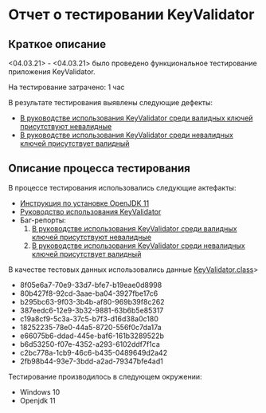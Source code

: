 # Отчет о тестировании KeyValidator

## Краткое описание

<04.03.21> - <04.03.21> было проведено функциональное тестирование приложения KeyValidator.

На тестирование затрачено: 1 час

В результате тестирования выявлены следующие дефекты:
* [В руководстве использования KeyValidator среди валидных ключей присутствуют невалидные](https://github.com/Amoralez84/Java1.1/issues/1)
* [В руководстве использования KeyValidator среди невалидных ключей присутствует валидный](https://github.com/Amoralez84/Java1.1/issues/2)

## Описание процесса тестирования
В процессе тестирования использовались следующие актефакты:
+ [Инструкция по установке OpenJDK 11](https://github.com/netology-code/javaqa-homeworks/blob/master/intro/openjdk11-manual.md)
+ [Руководство использования KeyValidator](https://github.com/netology-code/javaqa-homeworks/blob/master/intro/user-manual.md)
+ Баг-репорты:
  1. [В руководстве использования KeyValidator среди валидных ключей присутствуют невалидные](https://github.com/Amoralez84/Java1.1/issues/1)
  1. [В руководстве использования KeyValidator среди невалидных ключей присутствует валидный](https://github.com/Amoralez84/Java1.1/issues/2)

В качестве тестовых данных использовались данные [KeyValidator.class](https://github.com/netology-code/javaqa-homeworks/blob/master/intro/artifacts/KeyValidator.class)>
* 8f05e6a7-70e9-33d7-bfe7-b19eae0d8998
* 80b427f8-92cd-3aae-ba04-3927fbe17c6
* b295bc63-9f03-3b4b-af80-969b39f8c262
* 387eedc6-12e9-3b32-9881-63b6b5e85317
* c19a8cf9-5c3a-37c5-b7f3-d16d38a0c180 
* 18252235-78e0-44a5-8720-556f0c7da17a
* e66075b6-ddad-445e-baf6-161b3289522b
* b6d53250-f07e-4352-a293-6102ddf7f1ca
* c2bc778a-1cb9-46c6-b435-0489649d2a42
* 2fb98b44-93e7-3bdd-a2ad-79347bfe4ad1

Тестирование производилось в следующем окружении:
* Windows 10
* Openjdk 11
